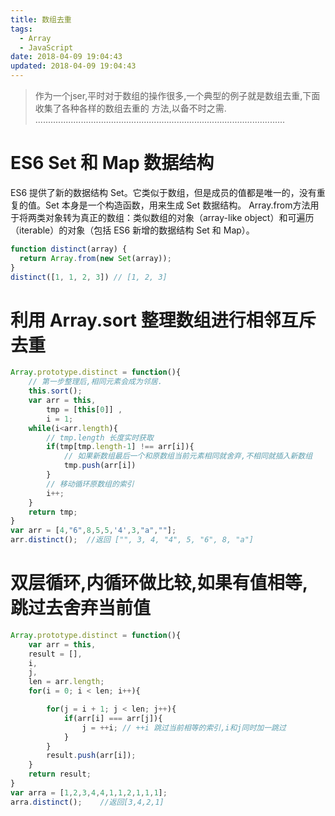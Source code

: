 ```yaml
---
title: 数组去重
tags:
  - Array
  - JavaScript
date: 2018-04-09 19:04:43
updated: 2018-04-09 19:04:43
---
```


> 作为一个jser,平时对于数组的操作很多,一个典型的例子就是数组去重,下面收集了各种各样的数组去重的
方法,以备不时之需.
...................................................................................................
# ES6 Set 和 Map 数据结构
ES6 提供了新的数据结构 Set。它类似于数组，但是成员的值都是唯一的，没有重复的值。Set 本身是一个构造函数，用来生成 Set 数据结构。
Array.from方法用于将两类对象转为真正的数组：类似数组的对象（array-like object）和可遍历（iterable）的对象（包括 ES6 新增的数据结构 Set 和 Map）。
```js
function distinct(array) {
  return Array.from(new Set(array));
}
distinct([1, 1, 2, 3]) // [1, 2, 3]

```



# 利用 Array.sort 整理数组进行相邻互斥去重
```javascript
Array.prototype.distinct = function(){
    // 第一步整理后,相同元素会成为邻居.
    this.sort();
    var arr = this, 
        tmp = [this[0]] ,
        i = 1;
    while(i<arr.length){
        // tmp.length 长度实时获取
        if(tmp[tmp.length-1] !== arr[i]){
            // 如果新数组最后一个和原数组当前元素相同就舍弃,不相同就插入新数组
            tmp.push(arr[i])
        }
        // 移动循环原数组的索引
        i++;
    }
    return tmp;
}
var arr = [4,"6",8,5,5,'4',3,"a",""];
arr.distinct();  //返回 ["", 3, 4, "4", 5, "6", 8, "a"]
```

# 双层循环,内循环做比较,如果有值相等,跳过去舍弃当前值
```javascript
Array.prototype.distinct = function(){
    var arr = this,
    result = [],
    i,
    j,
    len = arr.length;
    for(i = 0; i < len; i++){

        for(j = i + 1; j < len; j++){
            if(arr[i] === arr[j]){
                j = ++i; // ++i 跳过当前相等的索引,i和j同时加一跳过
            }
        }
        result.push(arr[i]);
    }
    return result;
}
var arra = [1,2,3,4,4,1,1,2,1,1,1];
arra.distinct();    //返回[3,4,2,1]
```